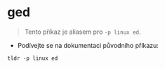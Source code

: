 # ged

> Tento příkaz je aliasem pro `-p linux ed`.

- Podívejte se na dokumentaci původního příkazu:

`tldr -p linux ed`
